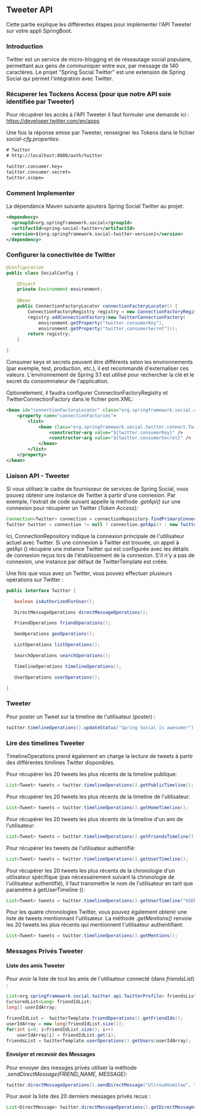 
## Tweeter API

Cette partie explique les différentes étapes pour implémenter l'API Tweeter sur votre appli SpringBoot.

### Introduction
Twitter est un service de micro-blogging et de réseautage social populaire, permettant aux gens de communiquer entre eux, par message de 140 caractères.
Le projet "Spring Social Twitter" est une extension de Spring Social qui permet l'intégration avec Twitter.

### Récuperer les Tockens Access (pour que notre API soie identifiée par Tweeter)

Pour récupérer les accès à l'API Tweeter il faut formuler une demande ici : https://developer.twitter.com/en/apps

Une fois la réponse emise par Tweeter, renseigner les Tokens dans le fichier *social-cfg.properties*:

```xml
# Twitter
# http://localhost:8080/auth/twitter

twitter.consumer.key=
twitter.consumer.secret=
twitter.scope=       
```

### Comment Implementer 

La dépendance Maven suivante ajoutera Spring Social Twitter au projet:

```xml
<dependency>
  <groupId>org.springframework.social</groupId>
  <artifactId>spring-social-twitter</artifactId>
  <version>${org.springframework.social-twitter-version}</version>
</dependency>
```

### Configurer la conectivitée de Twitter


```java
@Configuration
public class SocialConfig {

    @Inject
    private Environment environment;
	
    @Bean
    public ConnectionFactoryLocator connectionFactoryLocator() {
        ConnectionFactoryRegistry registry = new ConnectionFactoryRegistry();
        registry.addConnectionFactory(new TwitterConnectionFactory(
            environment.getProperty("twitter.consumerKey"),
            environment.getProperty("twitter.consumerSecret")));
        return registry;
    }

}
```

Consumer keys et secrets peuvent être différents selon les environnements (par exemple, test, production, etc.), il est recommandé d'externaliser ces valeurs.
L'environnement de Spring 3.1 est utilisé pour rechercher la clé et le secret du consommateur de l'application.

Optionelement, il faudra configurer ConnectionFactoryRegistry et TwitterConnectionFactory dans le fichier pom.XML: 

```xml
<bean id="connectionFactoryLocator" class="org.springframework.social.connect.support.ConnectionFactoryRegistry">
    <property name="connectionFactories">
        <list>
            <bean class="org.springframework.social.twitter.connect.TwitterConnectionFactory">
                <constructor-arg value="${twitter.consumerKey}" />
                <constructor-arg value="${twitter.consumerSecret}" />				
            </bean>
        </list>
    </property>
</bean>
```

### Liaison API - Tweeter

Si vous utilisez le cadre de fournisseur de services de Spring Social, vous pouvez obtenir une instance de Twitter à partir d'une connexion.
Par exemple, l'extrait de code suivant appelle la methode *.getApi()* sur une connexion pour récupérer un Twitter (*Token Access*):

```java
Connection<Twitter> connection = connectionRepository.findPrimaryConnection(Twitter.class);
Twitter twitter = connection != null ? connection.getApi() : new TwitterTemplate();
```

Ici, ConnectionRepository indique la connexion principale de l'utilisateur actuel avec Twitter.
Si une connexion à Twitter est trouvée, un appel à getApi () récupère une instance Twitter qui est configurée avec les détails de connexion reçus lors de l'établissement de la connexion.
S'il n'y a pas de connexion, une instance par défaut de TwitterTemplate est créée.

Une fois que vous avez un Twitter, vous pouvez effectuer plusieurs opérations sur Twitter :

```java
public interface Twitter {

   boolean isAuthorizedForUser();

   DirectMessageOperations directMessageOperations();

   FriendOperations friendOperations();

   GeoOperations geoOperations();

   ListOperations listOperations();

   SearchOperations searchOperations();

   TimelineOperations timelineOperations();

   UserOperations userOperations();

}
```

### Tweeter

Pour poster un Tweet sur la timeline de l'utilisateur (poster) :

```java
twitter.timelineOperations().updateStatus("Spring Social is awesome!");
```

### Lire des timelines Tweeter

TimelineOperations prend également en charge la lecture de tweets à partir des différentes timilines Twitter disponibles.

Pour récupérer les 20 tweets les plus récents de la timeline publique:

```java
List<Tweet> tweets = twitter.timelineOperations().getPublicTimeline();
```

Pour récupérer les 20 tweets les plus récents de la timeline de l'utilisateur:

```java
List<Tweet> tweets = twitter.timelineOperations().getHomeTimeline();
```
	

Pour récupérer les 20 tweets les plus récents de la timeline d'un ami de l'utilisateur:

```java
List<Tweet> tweets = twitter.timelineOperations().getFriendsTimeline();
```

Pour récupérer les tweets de l'utilisateur authentifié:

```java
List<Tweet> tweets = twitter.timelineOperations().getUserTimeline();
```

Pour récupérer les 20 tweets les plus récents de la chronologie d'un utilisateur spécifique (pas nécessairement suivant la chronologie de l'utilisateur authentifié), il faut transmettre le nom de l'utilisateur en tant que paramètre à getUserTimeline ():
```java
List<Tweet> tweets = twitter.timelineOperations().getUserTimeline("USER_SCREENS_NAME");
```

Pour les quatre chronologies Twitter, vous pouvez également obtenir une liste de tweets mentionnant l'utilisateur.
La méthode *.getMentions()* renvoie les 20 tweets les plus récents qui mentionnent l'utilisateur authentifiant:
```java
List<Tweet> tweets = twitter.timelineOperations().getMentions();
```

### Messages Privés Tweeter

#### Liste des amis Tweeter

Pour avoir la liste de tout les amis de l'utilisateur connecté (dans *friendsList*) :

```java
List<org.springframework.social.twitter.api.TwitterProfile> friendsList;
CursoredList<Long> friendIdList;
long[] userIdArray;

friendIdList =  twitterTemplate.friendOperations().getFriendIds();
userIdArray = new long[friendIdList.size()];
for(int i=0; i<friendIdList.size(); i++)
    userIdArray[i] = friendIdList.get(i);
friendsList = twitterTemplate.userOperations().getUsers(userIdArray);
```

#### Envoiyer et recevoir des Messages

Pour envoyer des messges privés utiliser la méthode *.sendDirectMessage(FRIEND_NAME, MESSAGE)*:

```java
twitter.directMessageOperations().sendDirectMessage("UltroumVomitae", "If I had ten dollars...");
```

Pour avoir la liste des 20 derniers messages privés recus :

```java
List<DirectMessage> twitter.directMessageOperations().getDirectMessagesReceived();
```


